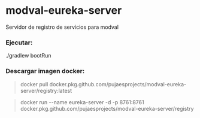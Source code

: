 # modval-eureka-server
Servidor de registro de servicios para modval

### Ejecutar:
  ./gradlew bootRun

### Descargar imagen docker:
> docker pull docker.pkg.github.com/pujaesprojects/modval-eureka-server/registry:latest

> docker run --name eureka-server -d -p 8761:8761 docker.pkg.github.com/pujaesprojects/modval-eureka-server/registry
  
